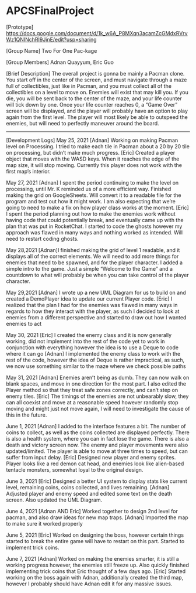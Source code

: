 # APCSFinalProject
[Prototype]
https://docs.google.com/document/d/1k_w6A_P8MXqn3acamZcGMdxRVrvWz1QNINchRI9JinE/edit?usp=sharing

[Group Name]
Two For One Pac-kage

[Group Members]
Adnan Quayyum, Eric Guo

[Brief Description]
The overall project is gonna be mainly a Pacman clone. You start off in the center of the screen, and must navigate through a maze full of collectibles, just like in Pacman, and you must collect all of the collectibles on a level to move on. Enemies will exist that may kill you. If you die, you will be sent back to the center of the maze, and your life counter will tick down by one. Once your life counter reaches 0, a “Game Over” screen will be displayed, and the player will probably have an option to play again from the first level. The player will most likely be able to outspeed the enemies, but will need to perfectly maneuver around the board.

---------------------------------------------------------------------------------------------------------------------------------------------------------------------------------
[Development Logs]
May 25, 2021
[Adnan] Working on making Pacman level on Processing. I tried to make each tile in Pacman about a 20 by 20 tile on processing, but didn’t make much progress.
[Eric] Created a player object that moves with the WASD keys. When it reaches the edge of the map size, it will stop moving. Currently this player does not work with the first map’s interior.

May 27, 2021
[Adnan] I spent the period continuing to make the level on processing, until Mr. K reminded us of a more efficient way. Finished making the grid on GoogleSheets. Will convert it to a readable file for the program and test out how it might work. I am also expecting that we’re going to need to make a fix on how player class works at the moment.
[Eric]  I spent the period planning out how to make the enemies work without having code that could potentially break, and eventually came up with the plan that was put in RocketChat. I started to code the ghosts however my approach was flawed in many ways and nothing worked as intended. Will need to restart coding ghosts. 

May 28,2021
[Adnan]I finished making the grid of level 1 readable, and it displays all of the correct elements. We will need to add more things for enemies that need to be spawned, and for the player character. I added a simple intro to the game. Just a simple “Welcome to the Game” and a countdown to what will probably be when you can take control of the player character.

May 29,2021
[Adnan] I wrote up a new UML Diagram for us to build on and created a DemoPlayer idea to update our current Player code. 
[Eric]  I realized that the plan I had for the enemies was flawed in many ways in regards to how they interact with the player, as such I decided to look at enemies from a different perspective and started to draw out how I wanted enemies to act

May 30, 2021
[Eric] I created the enemy class and it is now generally working, did not implement into the rest of the code yet to work in conjunction with everything however the idea is to use a Deque to code where it can go
[Adnan] I implemented the enemy class to work with the rest of the code, however the idea of Deque is rather impractical, as such, we now use something similar to the maze where we check possible paths

May 31, 2021
[Adnan] Enemies aren’t being as dumb. They can now walk on blank spaces, and move in one direction for the most part. I also edited the Player method so that they treat safe zones correctly, and can’t step on enemy tiles.
[Eric] The timings of the enemies are not unbearably slow, they can all coexist and move at a reasonable speed however randomly stop moving and might just not move again, I will need to investigate the cause of this in the future. 

June 1, 2021
[Adnan] I added to the interface features a bit. The number of coins to collect, as well as the coins collected are displayed perfectly. There is also a health system, where you can in fact lose the game. There is also a death and victory screen now. The enemy and player movements were also updated/limited. The player is able to move at three times to speed, but can suffer from input delay.
[Eric] Designed new player and enemy sprites. Player looks like a red demon cat head, and enemies look like alien-based tentacle monsters, somewhat loyal to the original design.

June 3, 2021
[Eric] Designed a better UI system to display stats like current level, remaining coins, coins collected, and lives remaining.
[Adnan] Adjusted player and enemy speed and edited some text on the death screen. Also updated the UML Diagram.

June 4, 2021
[Adnan AND Eric] Worked together to design 2nd level for pacman, and also draw ideas for new map traps. 
[Adnan] Imported the map to make sure it worked properly

June 5, 2021
[Eric] Worked on designing the boss, however certain things started to break the entire game will have to restart on this part. Started to implement trick coins. 

June 7, 2021
[Adnan] Worked on making the enemies smarter, it is still a working progress however, the enemies still freeze up. Also quickly finished implementing trick coins that Eric thought of a few days ago.
[Eric] Started working on the boss again with Adnan, additionally created the third map, however I probably should have Adnan edit it for any massive issues. 
